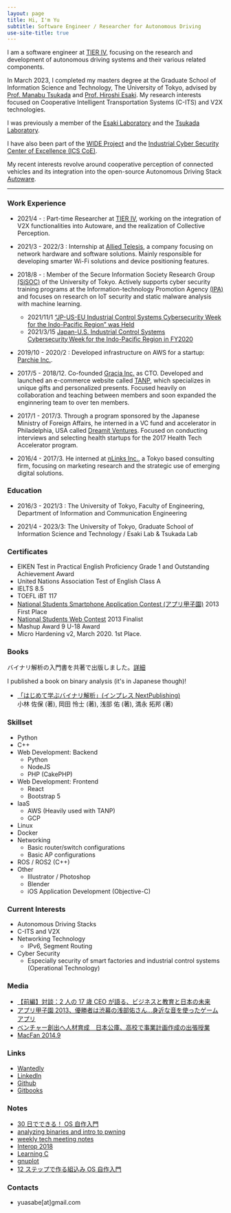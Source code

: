 ```yaml
---
layout: page
title: Hi, I'm Yu
subtitle: Software Engineer / Researcher for Autonomous Driving
use-site-title: true
---
```


I am a software engineer at [TIER IV](https://tier4.jp/en/), focusing on the research and development of autonomous driving systems and their various related components.

In March 2023, I completed my masters degree at the Graduate School of Information Science and Technology, The University of Tokyo, advised by [Prof. Manabu Tsukada](https://tlab.hongo.wide.ad.jp/People/manabu-tsukada/) and [Prof. Hiroshi Esaki](http://hiroshi1.hongo.wide.ad.jp/hiroshi/). My research interests focused on Cooperative Intelligent Transportation Systems (C-ITS) and V2X technologies.

I was previously a member of the [Esaki Laboratory](http://www.hongo.wide.ad.jp/index.html) and the [Tsukada Laboratory](https://tlab.hongo.wide.ad.jp/).

I have also been part of the [WIDE Project](https://www.wide.ad.jp/) and the [Industrial Cyber Security Center of Excellence (ICS CoE)](https://www.ipa.go.jp/icscoe/english/index.html).

My recent interests revolve around cooperative perception of connected vehicles and its integration into the open-source Autonomous Driving Stack [Autoware](https://tier4.jp/en/autoware/). 

---

### Work Experience


- 2021/4 - : Part-time Researcher at [TIER IV](https://tier4.jp/en/), working on the integration of V2X functionalities into Autoware, and the realization of Collective Perception.

- 2021/3 - 2022/3 : Internship at [Allied Telesis](https://www.alliedtelesis.com/jp/en), a company focusing on network hardware and software solutions. Mainly responsible for developing smarter Wi-Fi solutions and device positioning features.

- 2018/8 - : Member of the Secure Information Society Research Group [(SiSOC)](http://sisoc-tokyo.iii.u-tokyo.ac.jp/) of the University of Tokyo. Actively supports cyber security training programs at the Information-technology Promotion Agency [(IPA)](https://www.ipa.go.jp/index.html) and focuses on research on IoT security and static malware analysis with machine learning.
  - 2021/11/1 [“JP-US-EU Industrial Control Systems Cybersecurity Week for the Indo-Pacific Region” was Held](https://www.meti.go.jp/english/press/2021/1101_001.html)
  - 2021/3/15 [Japan-U.S. Industrial Control Systems Cybersecurity Week for the Indo-Pacific Region in FY2020](https://jp.usembassy.gov/japan-us-industrial-control-systems-cybersecurity/)

- 2019/10 - 2020/2 : Developed infrastructure on AWS for a startup: [Parchie Inc.](https://parchie.jp]).

- 2017/5 - 2018/12. Co-founded [Gracia Inc.](https://gra-cia.co.jp/index) as CTO. Developed and launched an e-commerce website called [TANP](https://tanp.jp), which specializes in unique gifts and personalized presents. Focused heavily on collaboration and teaching between members and soon expanded the enginnering team to over ten members.

- 2017/1 - 2017/3. Through a program sponsored by the Japanese Ministry of Foreign Affairs, he interned in a VC fund and accelerator in Philadelphia, USA called [Dreamit Ventures](https://www.dreamit.com/). Focused on conducting interviews and selecting health startups for the 2017 Health Tech Accelerator program.

- 2016/4 - 2017/3. He interned at [nLinks Inc.](https://nlinks.co.jp/), a Tokyo based consulting firm, focusing on marketing research and the strategic use of emerging digital solutions.

### Education

- 2016/3 - 2021/3 : The University of Tokyo, Faculty of Engineering, Department of Information and Communication Engineering

- 2021/4 - 2023/3: The University of Tokyo, Graduate School of Information Science and Technology / Esaki Lab & Tsukada Lab

### Certificates

- EIKEN Test in Practical English Proficiency Grade 1 and Outstanding Achievement Award
- United Nations Association Test of English Class A
- IELTS 8.5
- TOEFL iBT 117
- [National Students Smartphone Application Contest (アプリ甲子園)](https://www.applikoshien.jp/) 2013 First Place
- [National Students Web Contest](http://webcon.japias.jp/) 2013 Finalist
- Mashup Award 9 U-18 Award
- Micro Hardening v2, March 2020. 1st Place.


### Books

バイナリ解析の入門書を共著で出版しました。[詳細](https://yuasabe.gitbook.io/notes/binary-book)

I published a book on binary analysis (it's in Japanese though)!

- [「はじめて学ぶバイナリ解析」(インプレス NextPublishing) ](https://www.amazon.co.jp/gp/product/B084R85269/ref=as_li_tf_tl?ie=UTF8&camp=247&creative=1211&creativeASIN=B084R85269&linkCode=as2&tag=impressrd-1-22)  
  小林 佐保 (著), 岡田 怜士 (著), 浅部 佑 (著), 満永 拓邦 (著)

### Skillset

- Python
- C++
- Web Development: Backend
  - Python
  - NodeJS
  - PHP (CakePHP)
- Web Development: Frontend
  - React
  - Bootstrap 5
- IaaS
  - AWS (Heavily used with TANP)
  - GCP
- Linux
- Docker
- Networking
  - Basic router/switch configurations
  - Basic AP configurations
- ROS / ROS2 (C++)
- Other
  - Illustrator / Photoshop
  - Blender
  - iOS Application Development (Objective-C)

### Current Interests

- Autonomous Driving Stacks
- C-ITS and V2X
- Networking Technology
  - IPv6, Segment Routing
- Cyber Security
  - Especially security of smart factories and industrial control systems (Operational Technology)

### Media

- [【前編】対談：2 人の 17 歳 CEO が語る、ビジネスと教育と日本の未来](https://www.recruit.co.jp/meet_recruit/2015/02/og5-1.html)
- [アプリ甲子園 2013、優勝者は渋幕の浅部佑さん…身近な音を使ったゲームアプリ](https://resemom.jp/article/2013/10/01/15397.html)
- [ベンチャー創出へ人材育成　日本公庫、高校で事業計画作成の出張授業](https://www.sankeibiz.jp/business/news/160921/bsl1609210500003-n2.htm)
- [MacFan 2014.9](https://books.google.co.jp/books?id=vGYRBAAAQBAJ&pg=PA113&lpg=PA113&dq=%E6%B5%85%E9%83%A8+%E4%BD%91&source=bl&ots=wYTFuW07Ip&sig=ACfU3U0BgtxlR50Mehbla5IUZzEEjhfIbQ&hl=en&sa=X&ved=2ahUKEwj2iKv7n77hAhVfx4sBHSVhC7EQ6AEwDXoECAgQAQ#v=onepage&q=%E6%B5%85%E9%83%A8%20%E4%BD%91&f=false)

### Links

- [Wantedly](https://www.wantedly.com/users/17848644)
- [LinkedIn](https://www.linkedin.com/in/yu-asabe-a125a111b)
- [Github](https://github.com/yuasabe)
- [Gitbooks](https://yuasabe.gitbook.io/notes/)

### Notes

- [30 日でできる！ OS 自作入門](https://yuasabe.gitbook.io/notes/my-os)
- [analyzing binaries and intro to pwning](/pwn01.html)
- [weekly tech meeting notes](/weekly_tech_meeting.html)
- [Interop 2018](/interop2018.html)
- [Learning C](/c_lang.html)
- [gnuplot](/gnuplot.html)
- [12 ステップで作る組込み OS 自作入門](/12step.html)

### Contacts

- yuasabe[at]gmail.com
